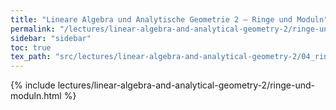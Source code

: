 ```yaml
---
title: "Lineare Algebra und Analytische Geometrie 2 – Ringe und Moduln"
permalink: "/lectures/linear-algebra-and-analytical-geometry-2/ringe-und-moduln.html"
sidebar: "sidebar"
toc: true
tex_path: "src/lectures/linear-algebra-and-analytical-geometry-2/04_ringe_und_moduln.tex"
---
```


{% include lectures/linear-algebra-and-analytical-geometry-2/ringe-und-moduln.html %}